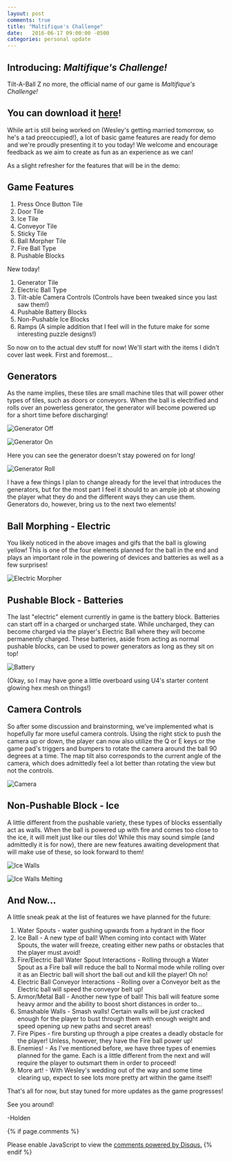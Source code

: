 ```yaml
---
layout: post
comments: true
title: "Maltifique's Challenge"
date:   2016-06-17 09:00:00 -0500
categories: personal update
---
```

Introducing: *Maltifique's Challenge!*
--------------------------------------
Tilt-A-Ball Z no more, the official name of our game is *Maltifique's Challenge!* 


**You can download it** [**here**](http://acrylicorner.com/TiltABall.zip)!
---------------------------------------------------------------------------

While art is still being worked on (Wesley's getting married tomorrow, so he's a tad preoccupied!), a lot of basic game 
features are ready for demo and we're proudly presenting it to you today! We welcome and encourage feedback as we 
aim to create as fun as an experience as we can! 

As a slight refresher for the features that will be in the demo:

Game Features
-------------
1. Press Once Button Tile
2. Door Tile
3. Ice Tile
4. Conveyor Tile
5. Sticky Tile
6. Ball Morpher Tile
7. Fire Ball Type
8. Pushable Blocks

New today!

1. Generator Tile
2. Electric Ball Type
3. Tilt-able Camera Controls (Controls have been tweaked since you last saw them!)
4. Pushable Battery Blocks
5. Non-Pushable Ice Blocks
6. Ramps (A simple addition that I feel will in the future make for some interesting puzzle designs!)

So now on to the actual dev stuff for now! We'll start with the items I didn't cover last week. 
First and foremost...

Generators
----------
As the name implies, these tiles are small machine tiles that will power other types of tiles, such as doors or conveyors.
When the ball is electrified and rolls over an powerless generator, the generator will become powered up for a short time
before discharging!

![Generator Off](../../../../../../images/2016_06_17/generatorOff.png)

![Generator On](../../../../../../images/2016_06_17/generatorOn.png)


Here you can see the generator doesn't stay powered on for long!

![Generator Roll](../../../../../../images/2016_06_17/generator.gif)

I have a few things I plan to change already for the level that introduces the generators, but for the most part I feel
it should to an ample job at showing the player what they do and the different ways they can use them. Generators do, 
however, bring us to the next two elements!

Ball Morphing - Electric
------------------------
You likely noticed in the above images and gifs that the ball is glowing yellow! This is one of the four elements planned
for the ball in the end and plays an important role in the powering of devices and batteries as well as a few surprises!

![Electric Morpher](../../../../../../images/2016_06_17/elecMorpher.gif)


Pushable Block - Batteries
--------------------------
The last "electric" element currently in game is the battery block. Batteries can start off in a charged or uncharged state.
While uncharged, they can become charged via the player's Electric Ball where they will become permanently charged. These
batteries, aside from acting as normal pushable blocks, can be used to power generators as long as they sit on top!

![Battery](../../../../../../images/2016_06_17/batteryBlock.gif)

(Okay, so I may have gone a little overboard using U4's starter content glowing hex mesh on things!)

Camera Controls
---------------
So after some discussion and brainstorming, we've implemented what is hopefully far more useful camera controls. Using the
right stick to push the camera up or down, the player can now also utilize the Q or E keys or the game pad's triggers and
bumpers to rotate the camera around the ball 90 degrees at a time. The map tilt also corresponds to the current angle 
of the camera, which does admittedly feel a lot better than rotating the view but not the controls.

![Camera](../../../../../../images/2016_06_17/cameraRotations.gif)

Non-Pushable Block - Ice
------------------------
A little different from the pushable variety, these types of blocks essentially act as walls. When the ball is powered 
up with fire and comes too close to the ice, it will melt just like our tiles do! While this may sound simple (and
admittedly it is for now), there are new features awaiting development that will make use of these, so look forward to them!

![Ice Walls](../../../../../../images/2016_06_17/iceWalls.png)

![Ice Walls Melting](../../../../../../images/2016_06_17/iceWallsMelting.gif)

And Now...
----------
A little sneak peak at the list of features we have planned for the future:

1. Water Spouts - water gushing upwards from a hydrant in the floor
2. Ice Ball - A new type of ball! When coming into contact with Water Spouts, the water will freeze, creating either
 new paths or obstacles that the player must avoid!
3. Fire/Electric Ball Water Spout Interactions - Rolling through a Water Spout as a Fire ball will reduce the ball to Normal mode while
rolling over it as an Electric ball will short the ball out and kill the player! Oh no!
4. Electric Ball Conveyor Interactions - Rolling over a Conveyor belt as the Electric ball will speed the conveyor belt up!
5. Armor/Metal Ball - Another new type of ball! This ball will feature some heavy armor and the ability to boost short 
distances in order to...
6. Smashable Walls - Smash walls! Certain walls will be *just* cracked enough for the player to bust through them with 
enough weight and speed opening up new paths and secret areas!
7. Fire Pipes - fire bursting up through a pipe creates a deadly obstacle for the player! Unless, however, they have the
Fire ball power up!
8. Enemies! - As I've mentioned before, we have three types of enemies planned for the game. Each is a little different
from the next and will require the player to outsmart them in order to proceed!
9. More art! - With Wesley's wedding out of the way and some time clearing up, expect to see lots more pretty art within 
the game itself!

That's all for now, but stay tuned for more updates as the game progresses!

See you around!

-Holden

{% if page.comments %}
<div id="disqus_thread"></div>
<script>
/**
* RECOMMENDED CONFIGURATION VARIABLES: EDIT AND UNCOMMENT THE SECTION BELOW TO INSERT DYNAMIC VALUES FROM YOUR PLATFORM OR CMS.
* LEARN WHY DEFINING THESE VARIABLES IS IMPORTANT: https://disqus.com/admin/universalcode/#configuration-variables
*/
/*
var disqus_config = function () {
this.page.url = PAGE_URL; // Replace PAGE_URL with your page's canonical URL variable
this.page.identifier = PAGE_IDENTIFIER; // Replace PAGE_IDENTIFIER with your page's unique identifier variable
};
*/
(function() { // DON'T EDIT BELOW THIS LINE
var d = document, s = d.createElement('script');

s.src = '//acrylicorner.disqus.com/embed.js';

s.setAttribute('data-timestamp', +new Date());
(d.head || d.body).appendChild(s);
})();
</script>
<noscript>Please enable JavaScript to view the <a href="https://disqus.com/?ref_noscript" rel="nofollow">comments powered by Disqus.</a></noscript>
{% endif %}